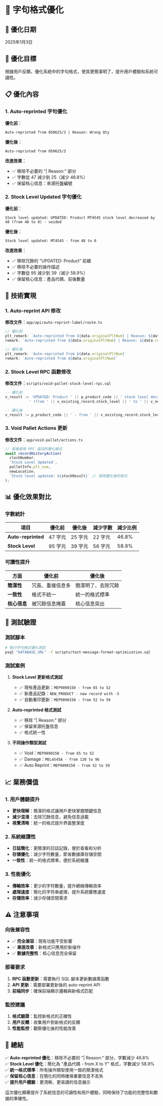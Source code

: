 # 📝 字句格式優化

## 📅 優化日期
2025年1月3日

## 🎯 優化目標

根據用戶反饋，優化系統中的字句格式，使其更簡潔明了，提升用戶體驗和系統可讀性。

## 📋 優化內容

### 1. Auto-reprinted 字句優化

**優化前**：
```
Auto-reprinted from 050625/3 | Reason: Wrong Qty
```

**優化後**：
```
Auto-reprinted from 050625/3
```

**改進效果**：
- ✅ 移除不必要的 "| Reason:" 部分
- ✅ 字數從 47 減少到 25（減少 46.8%）
- ✅ 保留核心信息：來源托盤編號

### 2. Stock Level Updated 字句優化

**優化前**：
```
Stock level updated: UPDATED: Product MT4545 stock level decreased by 48 (from 48 to 0) - voided
```

**優化後**：
```
Stock level updated: MT4545 - from 48 to 0
```

**改進效果**：
- ✅ 移除冗餘的 "UPDATED: Product" 前綴
- ✅ 移除不必要的操作描述
- ✅ 字數從 95 減少到 39（減少 58.9%）
- ✅ 保留核心信息：產品代碼、前後數量

## 🔧 技術實現

### 1. Auto-reprint API 修改

**修改文件**：`app/api/auto-reprint-label/route.ts`

```typescript
// 優化前
plt_remark: `Auto-reprinted from ${data.originalPltNum} | Reason: ${data.reason}`
remark: `Auto-reprinted from ${data.originalPltNum} | Reason: ${data.reason}`

// 優化後
plt_remark: `Auto-reprinted from ${data.originalPltNum}`
remark: `Auto-reprinted from ${data.originalPltNum}`
```

### 2. Stock Level RPC 函數修改

**修改文件**：`scripts/void-pallet-stock-level-rpc.sql`

```sql
-- 優化前
v_result := 'UPDATED: Product ' || p_product_code || ' stock level decreased by ' || p_quantity || 
           ' (from ' || v_existing_record.stock_level || ' to ' || v_new_stock_level || ') - ' || v_operation_desc;

-- 優化後
v_result := p_product_code || ' - from ' || v_existing_record.stock_level || ' to ' || v_new_stock_level;
```

### 3. Void Pallet Actions 更新

**修改文件**：`app/void-pallet/actions.ts`

```typescript
// 直接使用 RPC 返回的簡化格式
await recordHistoryAction(
  clockNumber,
  'Stock Level Updated',
  palletInfo.plt_num,
  newLocation,
  `Stock level updated: ${stockResult}` // 使用優化後的格式
);
```

## 📊 優化效果對比

### 字數統計

| 項目 | 優化前 | 優化後 | 減少字數 | 減少比例 |
|------|--------|--------|----------|----------|
| **Auto-reprinted** | 47 字元 | 25 字元 | 22 字元 | 46.8% |
| **Stock Level** | 95 字元 | 39 字元 | 56 字元 | 58.9% |

### 可讀性提升

| 方面 | 優化前 | 優化後 |
|------|--------|--------|
| **簡潔性** | 冗長、重複信息多 | 簡潔明了、去除冗餘 |
| **一致性** | 格式不統一 | 統一的格式標準 |
| **核心信息** | 被冗餘信息掩蓋 | 核心信息突出 |

## 🧪 測試驗證

### 測試腳本
```bash
# 執行字句格式優化測試
psql "DATABASE_URL" -f scripts/test-message-format-optimization.sql
```

### 測試案例

1. **Stock Level 更新格式測試**
   - ✅ 現有產品更新：`MEP9090150 - from 65 to 52`
   - ✅ 新產品記錄：`NEW_PRODUCT - new record with -5`
   - ✅ 自動重印更新：`MEP9090150 - from 52 to 59`

2. **Auto-reprinted 格式測試**
   - ✅ 移除 "| Reason:" 部分
   - ✅ 保留來源托盤信息
   - ✅ 格式統一性

3. **不同操作類型測試**
   - ✅ Void：`MEP9090150 - from 65 to 52`
   - ✅ Damage：`MEL4545A - from 120 to 96`
   - ✅ Auto Reprint：`MEP9090150 - from 52 to 59`

## 📈 業務價值

### 1. 用戶體驗提升
- **更快理解**：簡潔的格式讓用戶更快掌握關鍵信息
- **減少混淆**：去除冗餘信息，避免信息過載
- **視覺清晰**：統一的格式提升界面整潔度

### 2. 系統維護性
- **日誌簡化**：更簡潔的日誌記錄，便於查看和分析
- **存儲優化**：減少字符數量，節省數據庫存儲空間
- **一致性**：統一的格式標準，便於系統維護

### 3. 性能優化
- **傳輸效率**：更少的字符數量，提升網絡傳輸效率
- **處理速度**：簡化的字符串處理，提升系統響應速度
- **存儲效率**：減少存儲空間需求

## ⚠️ 注意事項

### 向後兼容性
- ✅ **完全兼容**：現有功能不受影響
- ✅ **漸進改善**：新格式只應用於新操作
- ✅ **數據完整性**：核心信息完全保留

### 部署要求
1. **RPC 函數更新**：需要執行 SQL 腳本更新數據庫函數
2. **API 更新**：需要部署更新後的 auto-reprint API
3. **前端同步**：確保前端顯示邏輯與新格式匹配

### 監控建議
1. **格式驗證**：監控新格式的正確性
2. **用戶反饋**：收集用戶對新格式的反饋
3. **性能監控**：觀察優化後的性能改善

## 🎉 總結

✅ **Auto-reprinted 優化**：移除不必要的 "| Reason:" 部分，字數減少 46.8%  
✅ **Stock Level 優化**：簡化為 "產品代碼 - from X to Y" 格式，字數減少 58.9%  
✅ **統一格式標準**：所有操作類型使用一致的簡潔格式  
✅ **保留核心信息**：在簡化的同時確保重要信息不丟失  
✅ **提升用戶體驗**：更清晰、更易讀的信息展示  

這次優化顯著提升了系統信息的可讀性和用戶體驗，同時保持了功能的完整性和數據的準確性。 